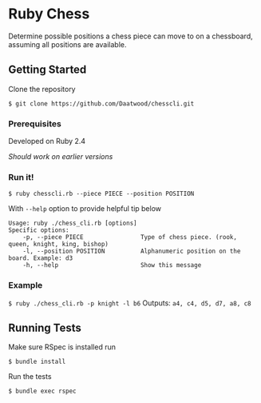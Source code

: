# Ruby Chess

Determine possible positions a chess piece can move to on a chessboard, assuming all positions are available. 

## Getting Started

Clone the repository
```
$ git clone https://github.com/Daatwood/chesscli.git
```

### Prerequisites

Developed on Ruby 2.4

*Should work on earlier versions*

### Run it!

```
$ ruby chesscli.rb --piece PIECE --position POSITION
```

With `--help` option to provide helpful tip below

```
Usage: ruby ./chess_cli.rb [options]
Specific options:
    -p, --piece PIECE                Type of chess piece. (rook, queen, knight, king, bishop)
    -l, --position POSITION          Alphanumeric position on the board. Example: d3
    -h, --help                       Show this message
```

### Example

`$ ruby ./chess_cli.rb -p knight -l b6` Outputs: `a4, c4, d5, d7, a8, c8`

## Running Tests

Make sure RSpec is installed run

```
$ bundle install
```

Run the tests

```
$ bundle exec rspec
```
